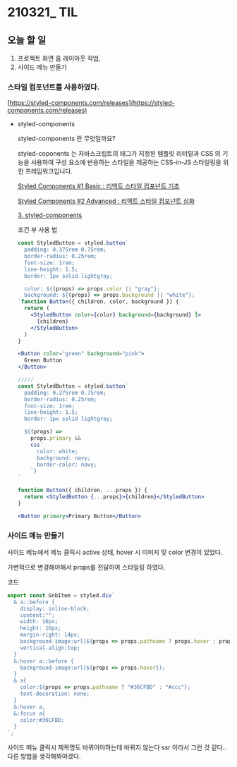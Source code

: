 # 210321_ TIL

## 오늘 할 일

1. 프로젝트 화면 홈 레이아웃 작업,
2. 사이드 메뉴 만들기

### 스타일 컴포넌트를 사용하였다.

[https://styled-components.com/releases](https://styled-components.com/releases)

- styled-components

    styled-components 란 무엇일까요?

    styled-coponents 는 자바스크립트의 태그가 지정된 템플릿 리터럴과 CSS 의 기능을 사용하여 구성 요소에 반응하는 스타일을 제공하는 CSS-in-JS 스타일링을 위한 프레임워크입니다.

    [Styled Components #1 Basic : 리액트 스타일 컴포넌트 기초](https://velog.io/@hwang-eunji/Styled-Components-%EB%A6%AC%EC%95%A1%ED%8A%B8-%EC%8A%A4%ED%83%80%EC%9D%BC-%EC%BB%B4%ED%8F%AC%EB%84%8C%ED%8A%B8)

    [Styled Components #2 Advanced : 리액트 스타일 컴포넌트 심화](https://velog.io/@hwang-eunji/Styled-Components-2-Advanced-%EB%A6%AC%EC%95%A1%ED%8A%B8-%EC%8A%A4%ED%83%80%EC%9D%BC-%EC%BB%B4%ED%8F%AC%EB%84%8C%ED%8A%B8-%EC%8B%AC%ED%99%94#1-nesting)

    [3. styled-components](https://react.vlpt.us/styling/03-styled-components.html)

    조건 부 사용 법 

    ```jsx
    const StyledButton = styled.button`
      padding: 0.375rem 0.75rem;
      border-radius: 0.25rem;
      font-size: 1rem;
      line-height: 1.5;
      border: 1px solid lightgray;

      color: ${(props) => props.color || "gray"};
      background: ${(props) => props.background || "white"};
    `function Button({ children, color, background }) {
      return (
        <StyledButton color={color} background={background} Î>
          {children}
        </StyledButton>
      )
    }

    <Button color="green" background="pink">
      Green Button
    </Button>

    /////
    const StyledButton = styled.button`
      padding: 0.375rem 0.75rem;
      border-radius: 0.25rem;
      font-size: 1rem;
      line-height: 1.5;
      border: 1px solid lightgray;

      ${(props) =>
        props.primary &&
        css`
          color: white;
          background: navy;
          border-color: navy;
        `}
    `

    function Button({ children, ...props }) {
      return <StyledButton {...props}>{children}</StyledButton>
    }

    <Button primary>Primary Button</Button>
    ```

### 사이드 메뉴 만들기

사이드 메뉴에서 메뉴 클릭시 active 상태, hover 시 이미지 및 color 변경이 있었다.

가변적으로 변경해야해서 props를 전달하여 스타일링 하였다.

코드

```jsx
export const GnbItem = styled.div`
  & a::before {
    display: inline-block;
    content:"";
    width: 16px;
    height: 16px;
    margin-right: 14px;
    background-image:url(${props => props.pathname ? props.hover : props.img});   
    vertical-align:top;
  }
  &:hover a::before {
    background-image:url(${props => props.hover});
  }
  & a{
    color:${props => props.pathname ? "#36CFBD" : "#ccc"};
    text-decoration: none;
  }
  &:hover a,
  &:focus a{
    color:#36CFBD;
  }
`;
```

사이드 메뉴 클릭시 제목명도 바뀌어야하는데 바뀌지 않는다 ssr 이라서 그런 것 같다..
다른 방법을 생각해봐야겠다.